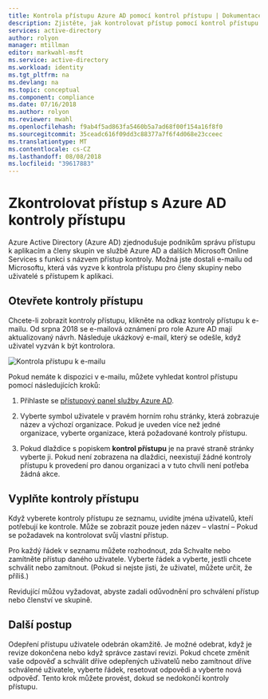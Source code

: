 ```yaml
---
title: Kontrola přístupu Azure AD pomocí kontrol přístupu | Dokumentace Microsoftu
description: Zjistěte, jak kontrolovat přístup pomocí kontrol přístupu Azure Active Directory.
services: active-directory
author: rolyon
manager: mtillman
editor: markwahl-msft
ms.service: active-directory
ms.workload: identity
ms.tgt_pltfrm: na
ms.devlang: na
ms.topic: conceptual
ms.component: compliance
ms.date: 07/16/2018
ms.author: rolyon
ms.reviewer: mwahl
ms.openlocfilehash: f9ab4f5ad863fa5460b5a7ad68f00f154a16f8f0
ms.sourcegitcommit: 35ceadc616f09dd3c88377a7f6f4d068e23cceec
ms.translationtype: MT
ms.contentlocale: cs-CZ
ms.lasthandoff: 08/08/2018
ms.locfileid: "39617883"
---
```

# <a name="review-access-with-azure-ad-access-reviews"></a>Zkontrolovat přístup s Azure AD kontroly přístupu

Azure Active Directory (Azure AD) zjednodušuje podnikům správu přístupu k aplikacím a členy skupin ve službě Azure AD a dalších Microsoft Online Services s funkci s názvem přístup kontroly. Možná jste dostali e-mailu od Microsoftu, která vás vyzve k kontrola přístupu pro členy skupiny nebo uživatelé s přístupem k aplikaci. 

## <a name="open-an-access-review"></a>Otevřete kontroly přístupu

Chcete-li zobrazit kontroly přístupu, klikněte na odkaz kontroly přístupu k e-mailu. Od srpna 2018 se e-mailová oznámení pro role Azure AD mají aktualizovaný návrh. Následuje ukázkový e-mail, který se odešle, když uživatel vyzván k být kontrolora. 

![Kontrola přístupu k e-mailu](./media/active-directory-azure-ad-controls-perform-access-review/new-ar-email.png)

Pokud nemáte k dispozici v e-mailu, můžete vyhledat kontrol přístupu pomocí následujících kroků:

1. Přihlaste se [přístupový panel služby Azure AD](https://myapps.microsoft.com).

2. Vyberte symbol uživatele v pravém horním rohu stránky, která zobrazuje název a výchozí organizace. Pokud je uveden více než jedné organizace, vyberte organizace, která požadované kontroly přístupu.

3. Pokud dlaždice s popiskem **kontrol přístupu** je na pravé straně stránky vyberte ji. Pokud není zobrazena na dlaždici, neexistují žádné kontroly přístupu k provedení pro danou organizaci a v tuto chvíli není potřeba žádná akce.

## <a name="fill-out-an-access-review"></a>Vyplňte kontroly přístupu

Když vyberete kontroly přístupu ze seznamu, uvidíte jména uživatelů, kteří potřebují ke kontrole. Může se zobrazit pouze jeden název – vlastní – Pokud se požadavek na kontrolovat svůj vlastní přístup.

Pro každý řádek v seznamu můžete rozhodnout, zda Schvalte nebo zamítněte přístup daného uživatele. Vyberte řádek a vyberte, jestli chcete schválit nebo zamítnout. (Pokud si nejste jisti, že uživatel, můžete určit, že příliš.)

Revidující můžou vyžadovat, abyste zadali odůvodnění pro schválení přístup nebo členství ve skupině.

## <a name="next-steps"></a>Další postup

Odepření přístupu uživatele odebrán okamžitě. Je možné odebrat, když je revize dokončena nebo když správce zastaví revizi. Pokud chcete změnit vaše odpověď a schválit dříve odepřených uživatelů nebo zamítnout dříve schválené uživatele, vyberte řádek, resetovat odpovědi a vyberte nová odpověď. Tento krok můžete provést, dokud se nedokončí kontroly přístupu.



